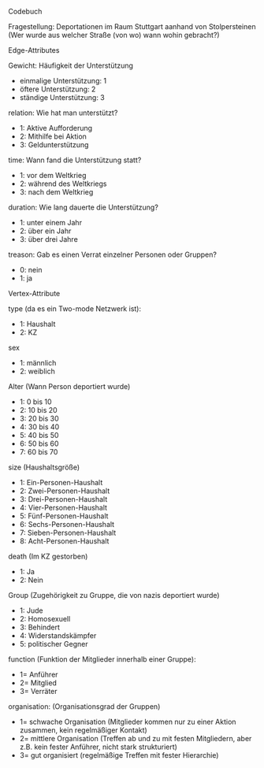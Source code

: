 Codebuch 

Fragestellung: Deportationen im Raum Stuttgart aanhand von Stolpersteinen (Wer wurde aus welcher Straße (von wo) wann wohin gebracht?)

Edge-Attributes

Gewicht: Häufigkeit der Unterstützung
-	einmalige Unterstützung: 1
-	öftere Unterstützung: 2
-	ständige Unterstützung: 3

relation: Wie hat man unterstützt?
-	1: Aktive Aufforderung
-	2: Mithilfe bei Aktion
-	3: Geldunterstützung

time: Wann fand die Unterstützung statt?
-	1: vor dem Weltkrieg
- 2: während des Weltkriegs
-	3: nach dem Weltkrieg

duration: Wie lang dauerte die Unterstützung?
-	1: unter einem Jahr
-	2: über ein Jahr
-	3: über drei Jahre

treason: Gab es einen Verrat einzelner Personen oder Gruppen?
- 0: nein
- 1: ja

Vertex-Attribute

type (da es ein Two-mode Netzwerk ist):
- 1: Haushalt
- 2: KZ

sex
- 1: männlich
- 2: weiblich

Alter (Wann Person deportiert wurde)
- 1: 0 bis 10
- 2: 10 bis 20 
- 3: 20 bis 30
- 4: 30 bis 40
- 5: 40 bis 50
- 6: 50 bis 60
- 7: 60 bis 70

size (Haushaltsgröße)
- 1: Ein-Personen-Haushalt
- 2: Zwei-Personen-Haushalt
- 3: Drei-Personen-Haushalt
- 4: Vier-Personen-Haushalt
- 5: Fünf-Personen-Haushalt
- 6: Sechs-Personen-Haushalt
- 7: Sieben-Personen-Haushalt
- 8: Acht-Personen-Haushalt

death (Im KZ gestorben)
- 1: Ja
- 2: Nein

Group (Zugehörigkeit zu Gruppe, die von nazis deportiert wurde)
- 1: Jude
- 2: Homosexuell
- 3: Behindert
- 4: Widerstandskämpfer
- 5: politischer Gegner

function (Funktion der Mitglieder innerhalb einer Gruppe):
- 1= Anführer
- 2= Mitglied
- 3= Verräter

organisation: (Organisationsgrad der Gruppen)
- 1= schwache Organisation (Mitglieder kommen nur zu einer Aktion zusammen, kein regelmäßiger Kontakt)
- 2= mittlere Organisation (Treffen ab und zu mit festen Mitgliedern, aber z.B. kein fester Anführer, nicht stark strukturiert)
- 3= gut organisiert (regelmäßige Treffen mit fester Hierarchie)
